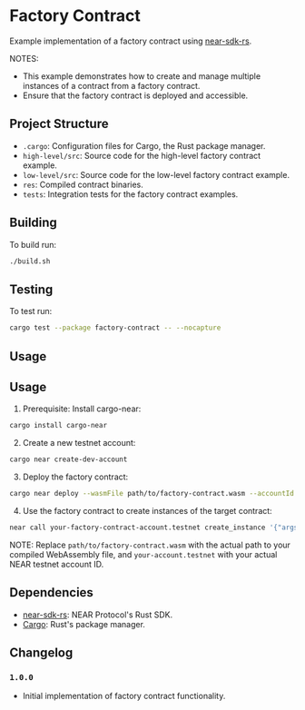 # Factory Contract

Example implementation of a factory contract using [near-sdk-rs].

[near-sdk-rs]: https://github.com/near/near-sdk-rs

NOTES:

- This example demonstrates how to create and manage multiple instances of a contract from a factory contract.
- Ensure that the factory contract is deployed and accessible.

## Project Structure

- `.cargo`: Configuration files for Cargo, the Rust package manager.
- `high-level/src`: Source code for the high-level factory contract example.
- `low-level/src`: Source code for the low-level factory contract example.
- `res`: Compiled contract binaries.
- `tests`: Integration tests for the factory contract examples.

## Building

To build run:

```bash
./build.sh
```

## Testing

To test run:

```bash
cargo test --package factory-contract -- --nocapture
```

## Usage

## Usage

1. Prerequisite: Install cargo-near:

```bash
cargo install cargo-near
```

2. Create a new testnet account:

```bash
cargo near create-dev-account
```

3. Deploy the factory contract:

```bash
cargo near deploy --wasmFile path/to/factory-contract.wasm --accountId your-account.testnet
```

4. Use the factory contract to create instances of the target contract:

```bash
near call your-factory-contract-account.testnet create_instance '{"args": "value"}' --accountId your-account.testnet
```

NOTE: Replace `path/to/factory-contract.wasm` with the actual path to your compiled WebAssembly file, and `your-account.testnet` with your actual NEAR testnet account ID.

## Dependencies

- [near-sdk-rs](https://github.com/near/near-sdk-rs): NEAR Protocol's Rust SDK.
- [Cargo](https://doc.rust-lang.org/cargo/): Rust's package manager.

## Changelog

### `1.0.0`

- Initial implementation of factory contract functionality.

